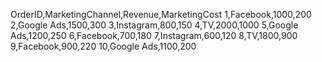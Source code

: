 OrderID,MarketingChannel,Revenue,MarketingCost
1,Facebook,1000,200
2,Google Ads,1500,300
3,Instagram,800,150
4,TV,2000,1000
5,Google Ads,1200,250
6,Facebook,700,180
7,Instagram,600,120
8,TV,1800,900
9,Facebook,900,220
10,Google Ads,1100,200
